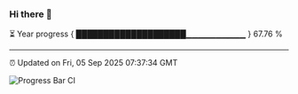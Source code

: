 ### Hi there 👋

⏳ Year progress { ████████████████████▁▁▁▁▁▁▁▁▁▁ } 67.76 %

---

⏰ Updated on Fri, 05 Sep 2025 07:37:34 GMT

![Progress Bar CI](https://github.com/IshwaranRudhara/GIT-ACTION/workflows/Progress%20Bar%20CI/badge.svg)
